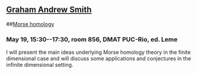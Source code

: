 ## [Graham Andrew Smith](https://www.ihes.fr/~moriarty)

##[Morse homology](https://en.wikipedia.org/wiki/Morse_homology)

### May 19, 15:30--17:30, room 856, DMAT PUC-Rio, ed. Leme

I will present the main ideas underlying Morse homology theory in the finite dimensional case and will discuss some applications and conjectures in the infinite dimensional setting.

